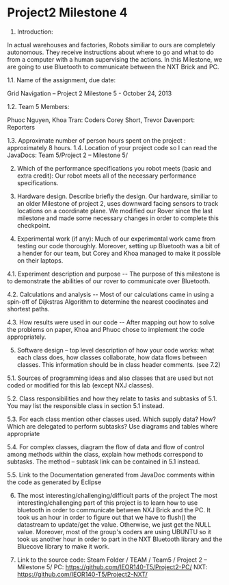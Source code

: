 Project2 Milestone 4
===========
1.  Introduction:


In actual warehouses and factories, Robots similiar to ours are completely autonomous. They receive instructions about where to go and what to do from a computer with a human supervising the actions. In this Milestone, we are going to use Bluetooth to communicate between the NXT Brick and PC.  

1.1. Name of the assignment, due date: 


Grid Navigation – Project 2 Milestone 5 - October 24, 2013

1.2. Team 5 Members:


Phuoc Nguyen, Khoa Tran: Coders
Corey Short, Trevor Davenport: Reporters 

1.3. Approximate number of person hours spent on the project : approximately 8 hours.
1.4. Location of your project code so I can read the JavaDocs: Team 5/Project 2 – Milestone 5/

2.    Which of the performance specifications you robot meets (basic and extra credit): Our robot meets all of the necessary performance specifications. 

3.    Hardware design.  Describe briefly the design.   Our hardware, similiar to an older Milestone of project 2, uses downward facing sensors to track locations on a coordinate plane. We modified our Rover since the last milestone and made some necessary changes in order to complete this checkpoint.

4.    Experimental work  (if any):  Much of our experimental work came from testing our code thoroughly. Moreover, setting up Bluetooth was a bit of a hender for our team, but Corey and Khoa managed to make it possible on their laptops.

4.1. Experiment description and purpose -- The purpose of this milestone is to demonstrate the abilities of our rover to communicate over Bluetooth.

4.2. Calculations and analysis -- Most of our calculations came in using a spin-off of Dijkstras Algorithm to determine the nearest coodinates and shortest paths. 

4.3. How results were used in our code -- After mapping out how to solve the problems on paper, Khoa and Phuoc chose to implement the code appropriately. 

5.    Software design – top level description of how your code works:  what each class does, how classes collaborate, how data flows between classes. This information should be in class header comments.  (see 7.2)

5.1. Sources of programming ideas and also classes that are used but not coded or modified for this lab  (except  NXJ classes).

5.2. Class responsibilities and how they relate to tasks and subtasks  of  5.1.  You may list the responsible class in section 5.1 instead.

5.3. For each class mention other classes used.  Which supply data? How? Which are delegated to perform subtasks?  Use  diagrams and tables where appropriate 

5.4. For complex classes, diagram the flow of data and flow of control among methods within the class, explain how methods correspond to subtasks.   The method – subtask link can be contained in 5.1 instead. 

5.5. Link to the Documentation generated from JavaDoc comments within the code as generated by Eclipse 

6.    The most interesting/challenging/difficult parts of the project
The most interesting/challenging part of this project is to learn how to use bluetooth in order to communicate between NXJ Brick and the PC. It took us an hour in order to figure out that we have to flush() the datastream to update/get the value. Otherwise, we just get the NULL value. Moreover, most of the group's coders are using UBUNTU so it took us another hour in order to part in the NXT Bluetooth library and the Bluecove library to make it work.

7.    Link to the source code:
Steam Folder / TEAM / Team5 / Project 2 – Milestone 5/
PC: https://github.com/IEOR140-T5/Project2-PC/
NXT: https://github.com/IEOR140-T5/Project2-NXT/ 
